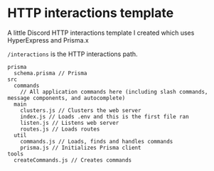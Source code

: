 # HTTP interactions template

A little Discord HTTP interactions template I created which uses HyperExpress and Prisma.x

`/interactions` is the HTTP interactions path.

```
prisma
  schema.prisma // Prisma
src
  commands
    // All application commands here (including slash commands, message components, and autocomplete)
  main
    clusters.js // Clusters the web server
    index.js // Loads .env and this is the first file ran
    listen.js // Listens web server
    routes.js // Loads routes
  util
    commands.js // Loads, finds and handles commands
    prisma.js // Initializes Prisma client
tools
  createCommands.js // Creates commands
```